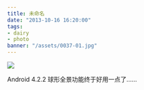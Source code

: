 ```yaml
---
title: 未命名
date: "2013-10-16 16:20:00"
tags:
- dairy
- photo
banner: "/assets/0037-01.jpg"
---
```


![](/assets/0037-01.jpg)

Android 4.2.2 球形全景功能终于好用一点了……